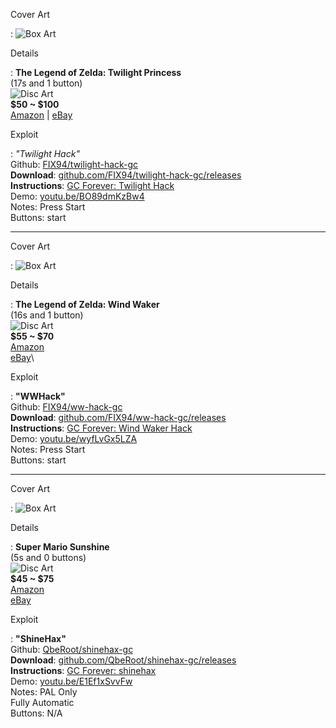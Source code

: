 Cover Art

: ![][box-0-0]

Details

: **The Legend of Zelda: Twilight Princess**\
(17s and 1 button)\
![][disc-0-0]\
**$50 ~ $100**\
[Amazon](https://amzn.to/3ceOPP4) \| [eBay](https://ebay.us/U6lK9d)

Exploit

: _"Twilight Hack"_\
Github: [FIX94/twilight-hack-gc][source-0-0]\
**Download**: [github.com/FIX94/twilight-hack-gc/releases][download-0-0]\
**Instructions**: [GC Forever: Twilight Hack][readme-0-0]\
Demo: [youtu.be/BO89dmKzBw4][demo-0-0]\
Notes: Press Start\
Buttons: start

---

Cover Art

: ![][box-0-1]

Details

: **The Legend of Zelda: Wind Waker**\
(16s and 1 button)\
![][disc-0-1]\
**$55 ~ $70**\
[Amazon](https://amzn.to/2ObHGHn)\
[eBay](https://ebay.us/LcUYUr)\

Exploit

: **"WWHack"**\
Github: [FIX94/ww-hack-gc][source-0-1]\
**Download**: [github.com/FIX94/ww-hack-gc/releases][download-0-1]\
**Instructions**: [GC Forever: Wind Waker Hack][readme-0-1]\
Demo: [youtu.be/wyfLvGx5LZA][demo-0-1]\
Notes: Press Start\
Buttons: start

---

Cover Art

: ![][box-0-2]

Details

: **Super Mario Sunshine**\
(5s and 0 buttons)\
![][disc-0-2]\
**$45 ~ $75**\
[Amazon](https://local.kit.co/Proxy.ashx?TSID=25396&GR_URL=http%3A%2F%2Fwww.amazon.co.uk%2Fdp%2FB00006GSHY&TRACK=coolaj86&amazon-ids-by-cc=US%3Dco0dcd-20%2CCA%3Dcoolaj86-20%2CGB%3Dcoolaj86-21)\
[eBay](https://ebay.us/ctZ08l)

Exploit

: **"ShineHax"**\
Github: [QbeRoot/shinehax-gc][source-0-2]\
**Download**: [github.com/QbeRoot/shinehax-gc/releases][download-0-2]\
**Instructions**: [GC Forever: shinehax][readme-0-2]\
Demo: [youtu.be/E1Ef1xSvvFw][demo-0-2]\
Notes: PAL Only\
Fully Automatic\
Buttons: N/A

[box-0-0]: https://i.imgur.com/wpxhgcc.jpg "Box Art"
[disc-0-0]: https://i.imgur.com/F5HERXM.png "Disc Art"
[source-0-0]: https://github.com/FIX94/twilight-hack-gc "Source Code"
[download-0-0]: https://github.com/FIX94/twilight-hack-gc/releases "Download"
[readme-0-0]: http://www.gc-forever.com/forums/viewtopic.php?f=39&t=3306 "Instructions"
[demo-0-0]: https://youtu.be/BO89dmKzBw4 "YouTube Demo"
[box-0-1]: https://i.imgur.com/7dW2Gll.jpg "Box Art"
[disc-0-1]: https://i.imgur.com/n4fRV79.png "Disc Art"
[source-0-1]: https://github.com/FIX94/ww-hack-gc "Source Code"
[download-0-1]: https://github.com/FIX94/ww-hack-gc/releases "Download"
[readme-0-1]: http://www.gc-forever.com/forums/viewtopic.php?f=39&t=3311 "Instructions"
[demo-0-1]: https://youtu.be/wyfLvGx5LZA "YouTube Demo"
[box-0-2]: https://i.imgur.com/Rwanv1X.jpg "Box Art"
[disc-0-2]: https://i.imgur.com/yL3OiF9.png "Disc Art"
[source-0-2]: https://github.com/QbeRoot/shinehax-gc "Source Code"
[download-0-2]: https://github.com/QbeRoot/shinehax-gc/releases "Download"
[readme-0-2]: http://www.gc-forever.com/forums/viewtopic.php?f=39&t=4500 "Instructions"
[demo-0-2]: https://youtu.be/E1Ef1xSvvFw?t=134 "YouTube Demo"

